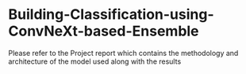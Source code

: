 # Building-Classification-using-ConvNeXt-based-Ensemble

Please refer to the Project report which contains the methodology and architecture of the model used along with the results
